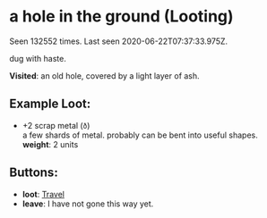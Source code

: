 # a hole in the ground (Looting)

Seen 132552 times. Last seen 2020-06-22T07:37:33.975Z.

dug with haste.

**Visited**: an old hole, covered by a light layer of ash.

## Example Loot:

- +2 scrap metal (<code>ð</code>)  
  a few shards of metal. probably can be bent into useful shapes.  
  **weight**: 2 units

## Buttons:

- **loot**: [Travel](Travel-travel.md)
- **leave**: I have not gone this way yet.
